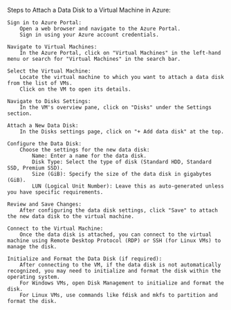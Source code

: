 Steps to Attach a Data Disk to a Virtual Machine in Azure:

    Sign in to Azure Portal:
        Open a web browser and navigate to the Azure Portal.
        Sign in using your Azure account credentials.

    Navigate to Virtual Machines:
        In the Azure Portal, click on "Virtual Machines" in the left-hand menu or search for "Virtual Machines" in the search bar.

    Select the Virtual Machine:
        Locate the virtual machine to which you want to attach a data disk from the list of VMs.
        Click on the VM to open its details.

    Navigate to Disks Settings:
        In the VM's overview pane, click on "Disks" under the Settings section.

    Attach a New Data Disk:
        In the Disks settings page, click on "+ Add data disk" at the top.

    Configure the Data Disk:
        Choose the settings for the new data disk:
            Name: Enter a name for the data disk.
            Disk Type: Select the type of disk (Standard HDD, Standard SSD, Premium SSD).
            Size (GiB): Specify the size of the data disk in gigabytes (GiB).
            LUN (Logical Unit Number): Leave this as auto-generated unless you have specific requirements.

    Review and Save Changes:
        After configuring the data disk settings, click "Save" to attach the new data disk to the virtual machine.

    Connect to the Virtual Machine:
        Once the data disk is attached, you can connect to the virtual machine using Remote Desktop Protocol (RDP) or SSH (for Linux VMs) to manage the disk.

    Initialize and Format the Data Disk (if required):
        After connecting to the VM, if the data disk is not automatically recognized, you may need to initialize and format the disk within the operating system.
        For Windows VMs, open Disk Management to initialize and format the disk.
        For Linux VMs, use commands like fdisk and mkfs to partition and format the disk.
